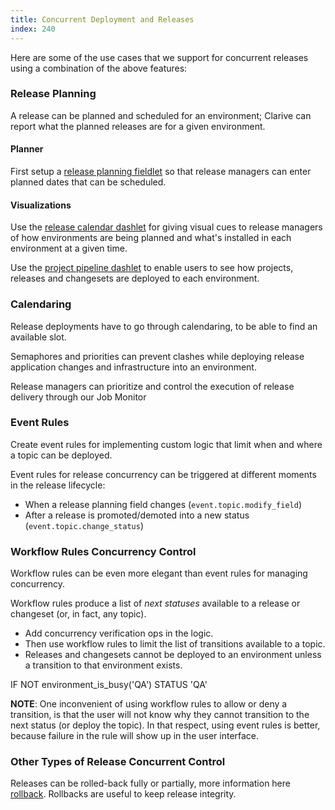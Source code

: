 ```yaml
---
title: Concurrent Deployment and Releases
index: 240
---
```


Here are some of the use cases that we support for concurrent releases using a
combination of the above features:

### Release Planning

A release can be planned and scheduled for an environment; Clarive can report
what the planned releases are for a given environment.

#### Planner

First setup a [release planning fieldlet](rules/palette/fieldlets/environment-planner)
so that release managers can enter planned dates that can be scheduled.

#### Visualizations

Use the [release calendar dashlet](rules/palette/dashlets/calendar) for
giving visual cues to release managers of how environments are being planned
and what's installed in each environment at a given time.

Use the [project pipeline dashlet](rules/palette/dashlets/pipeline-project)
to enable users to see how projects, releases and changesets are deployed
to each environment.

### Calendaring

Release deployments have to go through calendaring, to be able to find an
available slot.

Semaphores and priorities can prevent clashes while deploying release
application changes and infrastructure into an environment.

Release managers can prioritize and control the execution of release delivery
through our Job Monitor

### Event Rules

Create event rules for implementing custom logic that limit when and where a
topic can be deployed.

Event rules for release concurrency can be triggered at different moments in
the release lifecycle:

- When a release planning field changes (`event.topic.modify_field`)
- After a release is promoted/demoted into a new status
  (`event.topic.change_status`)

### Workflow Rules Concurrency Control

Workflow rules can be even more elegant than event rules
for managing concurrency.

Workflow rules produce a list of *next statuses* available
to a release or changeset (or, in fact, any topic).

- Add concurrency verification ops in the logic.
- Then use workflow rules to limit the list of transitions
available to a topic.
- Releases and changesets cannot be deployed to an environment
unless a transition to that environment exists.


IF NOT environment_is_busy('QA')
       STATUS 'QA'

**NOTE**: One inconvenient of using workflow rules to allow or
deny a transition, is that the user will not know why they cannot
transition to the next status (or deploy the topic). In that respect,
using event rules is better, because failure in the rule will
show up in the user interface.

### Other Types of Release Concurrent Control

Releases can be rolled-back fully or partially, more information
here [rollback](guide/rollback). Rollbacks are useful to keep release
integrity.

